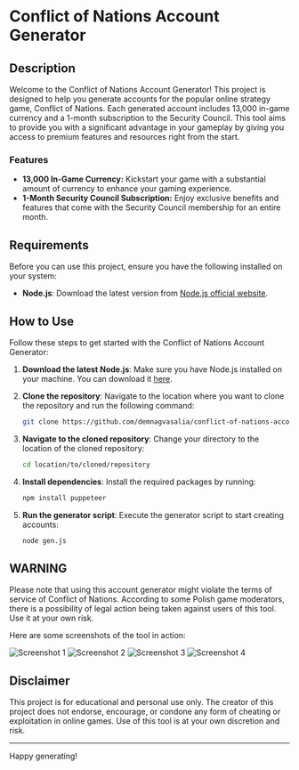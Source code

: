 # Conflict of Nations Account Generator

## Description

Welcome to the Conflict of Nations Account Generator! This project is designed to help you generate accounts for the popular online strategy game, Conflict of Nations. Each generated account includes 13,000 in-game currency and a 1-month subscription to the Security Council. This tool aims to provide you with a significant advantage in your gameplay by giving you access to premium features and resources right from the start.

### Features
- **13,000 In-Game Currency:** Kickstart your game with a substantial amount of currency to enhance your gaming experience.
- **1-Month Security Council Subscription:** Enjoy exclusive benefits and features that come with the Security Council membership for an entire month.

## Requirements

Before you can use this project, ensure you have the following installed on your system:
- **Node.js**: Download the latest version from [Node.js official website](https://nodejs.org/).

## How to Use

Follow these steps to get started with the Conflict of Nations Account Generator:

1. **Download the latest Node.js**: Make sure you have Node.js installed on your machine. You can download it [here](https://nodejs.org/).

2. **Clone the repository**: Navigate to the location where you want to clone the repository and run the following command:
    ```bash
    git clone https://github.com/demnagvasalia/conflict-of-nations-account-generator..git
    ```

3. **Navigate to the cloned repository**: Change your directory to the location of the cloned repository:
    ```bash
    cd location/to/cloned/repository
    ```

4. **Install dependencies**: Install the required packages by running:
    ```bash
    npm install puppeteer
    ```

5. **Run the generator script**: Execute the generator script to start creating accounts:
    ```bash
    node gen.js
    ```

## WARNING

Please note that using this account generator might violate the terms of service of Conflict of Nations. According to some Polish game moderators, there is a possibility of legal action being taken against users of this tool. Use it at your own risk.

Here are some screenshots of the tool in action:

![Screenshot 1](https://cdn.discordapp.com/attachments/1233799750210551839/1246919200669175828/image.png?ex=665e2380&is=665cd200&hm=36698551597749de4593c9ee68397511095d1c68f1a87fab9219364a868e3691&)
![Screenshot 2](https://cdn.discordapp.com/attachments/1233799750210551839/1246919245418201139/image.png?ex=665e238a&is=665cd20a&hm=43513e67dbc858a52c1a4a00711da9cf3a634963850d4a55c131ec8013baf570&)
![Screenshot 3](https://cdn.discordapp.com/attachments/1233799750210551839/1246919366478532679/image.png?ex=665e23a7&is=665cd227&hm=3b107b4453573b70a195857d0efe5133ffe6efae19009513e4abd065576013a8&)
![Screenshot 4](https://cdn.discordapp.com/attachments/1233799750210551839/1246919403367567493/image.png?ex=665e23b0&is=665cd230&hm=730763bf7b1f8da039598d14e8fe0166e7431049e0ada8aceaab0451ef14912e&)

## Disclaimer

This project is for educational and personal use only. The creator of this project does not endorse, encourage, or condone any form of cheating or exploitation in online games. Use of this tool is at your own discretion and risk.

---
Happy generating!
